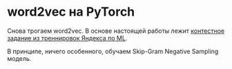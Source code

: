 # word2vec на PyTorch

Снова трогаем word2vec. В основе настоящей работы лежит [контестное задание из треннировок Яндекса по ML](https://github.com/girafe-ai/ml-course/blob/23f_ysda/homeworks/assignment14_word2vec/assignment_word2vec.ipynb).

В принципе, ничего особенного, обучаем Skip-Gram Negative Sampling модель.
